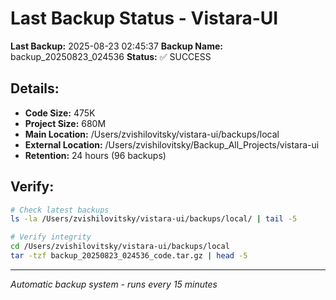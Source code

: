 # Last Backup Status - Vistara-UI

**Last Backup:** 2025-08-23 02:45:37
**Backup Name:** backup_20250823_024536
**Status:** ✅ SUCCESS

## Details:
- **Code Size:** 475K
- **Project Size:** 680M
- **Main Location:** /Users/zvishilovitsky/vistara-ui/backups/local
- **External Location:** /Users/zvishilovitsky/Backup_All_Projects/vistara-ui
- **Retention:** 24 hours (96 backups)

## Verify:
```bash
# Check latest backups
ls -la /Users/zvishilovitsky/vistara-ui/backups/local/ | tail -5

# Verify integrity
cd /Users/zvishilovitsky/vistara-ui/backups/local
tar -tzf backup_20250823_024536_code.tar.gz | head -5
```

---
*Automatic backup system - runs every 15 minutes*

